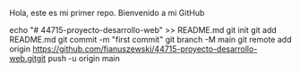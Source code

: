 Hola, este es mi primer repo. Bienvenido a mi GitHub

echo "# 44715-proyecto-desarrollo-web" >> README.md
git init
git add README.md
git commit -m "first commit"
git branch -M main
git remote add origin https://github.com/fjanuszewski/44715-proyecto-desarrollo-web.gitgit 
push -u origin main